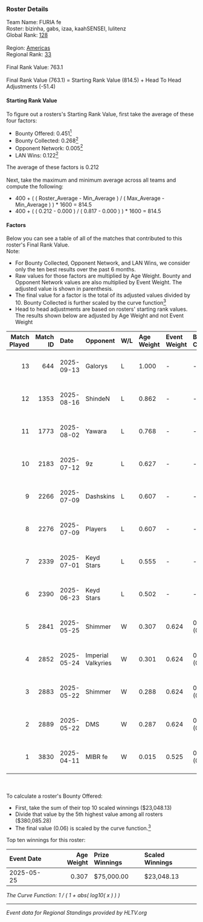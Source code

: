 ### Roster Details<br />
Team Name: FURIA fe<br />
Roster: bizinha, gabs, izaa, kaahSENSEI, lulitenz<br />
Global Rank: [128](../../standings_global_2025_10_06.md)<br />
<br />
Region: [Americas]( ../../standings_americas_2025_10_06.md)<br />
Regional Rank: [33]( ../../standings_americas_2025_10_06.md)<br />
<br />
Final Rank Value:  763.1<br />
<br />
Final Rank Value (763.1) = Starting Rank Value (814.5) + Head To Head Adjustments (-51.4)<br />

#### Starting Rank Value<br />
To figure out a rosters's Starting Rank Value, first take the average of these four factors:<br />
- Bounty Offered: 0.451[<sup>1</sup>](#table2)
- Bounty Collected: 0.268[<sup>2</sup>](#table1)
- Opponent Network: 0.005[<sup>2</sup>](#table1)
- LAN Wins: 0.122[<sup>2</sup>](#table1)

The average of these factors is 0.212<br />
<br />
Next, take the maximum and minimum average across all teams and compute the following:<br />
- 400 + ( ( Roster_Average - Min_Average ) / ( Max_Average - Min_Average ) ) * 1600 = 814.5
- 400 + ( ( 0.212 - 0.000 ) / ( 0.817 - 0.000 ) ) * 1600 = 814.5


#### Factors<br />
Below you can see a table of all of the matches that contributed to this roster's Final Rank Value.<br />
Note:<br />

- For Bounty Collected, Opponent Network, and LAN Wins, we consider only the ten best results over the past 6 months.
- Raw values for those factors are multiplied by Age Weight. Bounty and Opponent Network values are also multiplied by Event Weight. The adjusted value is shown in parenthesis.
- The final value for a factor is the total of its adjusted values divided by 10. Bounty Collected is further scaled by the curve function[<sup>3</sup>](#curveFunction)
- Head to head adjustments are based on rosters' starting rank values. The results shown below are adjusted by Age Weight and not Event Weight
<span id="table1"></span><br />


| Match Played | Match ID | Date       | Opponent           | W/L | Age Weight | Event Weight | Bounty Collected | Opponent Network | LAN Wins  | H2H Adj. | Roster                                    |
| -: | -: | :- | :- | :- | :- | :- | :- | :- | :- | -: | :- |
|           13 |      644 | 2025-09-13 | Galorys            | L   | 1.000      | -            | -                | -                | -         |    -8.99 | bizinha, gabs, izaa, kaahSENSEI, lulitenz |
|           12 |     1353 | 2025-08-16 | ShindeN            | L   | 0.862      | -            | -                | -                | -         |    -7.02 | bizinha, gabs, izaa, kaahSENSEI, lulitenz |
|           11 |     1773 | 2025-08-02 | Yawara             | L   | 0.768      | -            | -                | -                | -         |   -11.86 | bizinha, gabs, izaa, kaahSENSEI, lulitenz |
|           10 |     2183 | 2025-07-12 | 9z                 | L   | 0.627      | -            | -                | -                | -         |    -4.35 | bizinha, gabs, izaa, kaahSENSEI, lulitenz |
|            9 |     2266 | 2025-07-09 | Dashskins          | L   | 0.607      | -            | -                | -                | -         |   -10.75 | bizinha, gabs, izaa, kaahSENSEI, lulitenz |
|            8 |     2276 | 2025-07-09 | Players            | L   | 0.607      | -            | -                | -                | -         |   -15.41 | bizinha, gabs, izaa, kaahSENSEI, lulitenz |
|            7 |     2339 | 2025-07-01 | Keyd Stars         | L   | 0.555      | -            | -                | -                | -         |    -4.33 | bizinha, gabs, izaa, kaahSENSEI, lulitenz |
|            6 |     2390 | 2025-06-23 | Keyd Stars         | L   | 0.502      | -            | -                | -                | -         |    -3.87 | bizinha, gabs, izaa, kaahSENSEI, lulitenz |
|            5 |     2841 | 2025-05-25 | Shimmer            | W   | 0.307      | 0.624        | 0.036 (0.007)    | 0.139 (0.027)    | 1 (0.307) |     4.82 | bizinha, gabs, izaa, kaahSENSEI, lulitenz |
|            4 |     2852 | 2025-05-24 | Imperial Valkyries | W   | 0.301      | 0.624        | 0.021 (0.004)    | 0.013 (0.002)    | 1 (0.301) |     3.47 | bizinha, gabs, izaa, kaahSENSEI, lulitenz |
|            3 |     2883 | 2025-05-22 | Shimmer            | W   | 0.288      | 0.624        | 0.036 (0.007)    | 0.139 (0.025)    | 1 (0.288) |     4.60 | bizinha, gabs, izaa, kaahSENSEI, lulitenz |
|            2 |     2889 | 2025-05-22 | DMS                | W   | 0.287      | 0.624        | 0.006 (0.001)    | 0.001 (0.000)    | 1 (0.287) |     2.24 | bizinha, gabs, izaa, kaahSENSEI, lulitenz |
|            1 |     3830 | 2025-04-11 | MIBR fe            | W   | 0.015      | 0.525        | 0.006 (0.000)    | 0.000 (0.000)    | 0 (0.000) |     0.09 | bizinha, gabs, izaa, kaahSENSEI, lulitenz |

<br />
<span id="table2"></span><br />
To calculate a roster's Bounty Offered:<br />

- First, take the sum of their top 10 scaled winnings ($23,048.13)
- Divide that value by the 5th highest value among all rosters ($380,085.28)
- The final value (0.06) is scaled by the curve function.[<sup>3</sup>](#curveFunction)

Top ten winnings for this roster:<br />

| Event Date | Age Weight | Prize Winnings | Scaled Winnings |
| :- | -: | :- | :- |
| 2025-05-25 |      0.307 | $75,000.00     | $23,048.13      |


<span id="curveFunction"></span>_The Curve Function: 1 / ( 1 + abs( log10( x ) ) )_<br />

---
_Event data for Regional Standings provided by HLTV.org_<br />
